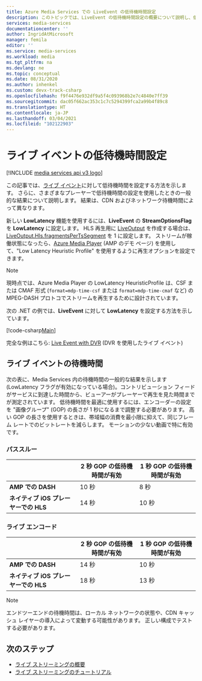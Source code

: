 ```yaml
---
title: Azure Media Services での LiveEvent の低待機時間設定
description: このトピックでは、LiveEvent の低待機時間設定の概要について説明し、低待機時間の設定方法を示します。
services: media-services
documentationcenter: ''
author: IngridAtMicrosoft
manager: femila
editor: ''
ms.service: media-services
ms.workload: media
ms.tgt_pltfrm: na
ms.devlang: ne
ms.topic: conceptual
ms.date: 08/31/2020
ms.author: inhenkel
ms.custom: devx-track-csharp
ms.openlocfilehash: f9f4476e932df9a5f4c093968b2e7c4840e7ff39
ms.sourcegitcommit: dac05f662ac353c1c7c5294399fca2a99b4f89c8
ms.translationtype: HT
ms.contentlocale: ja-JP
ms.lasthandoff: 03/04/2021
ms.locfileid: "102122903"
---
```

# <a name="live-event-low-latency-settings"></a>ライブ イベントの低待機時間設定

[!INCLUDE [media services api v3 logo](./includes/v3-hr.md)]

この記事では、[ライブ イベント](/rest/api/media/liveevents)に対して低待機時間を設定する方法を示します。 さらに、さまざまなプレーヤーで低待機時間の設定を使用したときの一般的な結果について説明します。 結果は、CDN およびネットワーク待機時間によって異なります。

新しい **LowLatency** 機能を使用するには、**LiveEvent** の **StreamOptionsFlag** を **LowLatency** に設定します。 HLS 再生用に [LiveOutput](/rest/api/media/liveoutputs) を作成する場合は、[LiveOutput.Hls.fragmentsPerTsSegment](/rest/api/media/liveoutputs/create#hls) を 1 に設定します。 ストリームが稼働状態になったら、[Azure Media Player](https://ampdemo.azureedge.net/) (AMP のデモ ページ) を使用して、"Low Latency Heuristic Profile" を使用するように再生オプションを設定できます。

> [!NOTE]
> 現時点では、Azure Media Player の LowLatency HeuristicProfile は、CSF または CMAF 形式 (`format=mdp-time-csf` または `format=mdp-time-cmaf` など) のMPEG-DASH プロトコでストリームを再生するために設計されています。 

次の .NET の例では、**LiveEvent** に対して **LowLatency** を設定する方法を示しています。

[!code-csharp[Main](../../../media-services-v3-dotnet/Live/LiveEventWithDVR/Program.cs#NewLiveEvent)]

完全な例はこちら: [Live Event with DVR](https://github.com/Azure-Samples/media-services-v3-dotnet/blob/main/Live/LiveEventWithDVR/Program.cs) (DVR を使用したライブ イベント)

## <a name="live-events-latency"></a>ライブ イベントの待機時間

次の表に、Media Services 内の待機時間の一般的な結果を示します (LowLatency フラグが有効になっている場合)。コントリビューション フィードがサービスに到達した時間から、ビューアーがプレーヤーで再生を見た時間までが測定されています。 低待機時間を最適に使用するには、エンコーダーの設定を "画像グループ" (GOP) の長さが 1 秒になるまで調整する必要があります。 高い GOP の長さを使用するときは、帯域幅の消費を最小限に抑えて、同じフレーム レートでのビットレートを減らします。 モーションの少ない動画で特に有効です。

### <a name="pass-through"></a>パススルー 

||2 秒 GOP の低待機時間が有効|1 秒 GOP の低待機時間が有効|
|---|---|---|
|**AMP での DASH**|10 秒|8 秒|
|**ネイティブ iOS プレーヤーでの HLS**|14 秒|10 秒|

### <a name="live-encoding"></a>ライブ エンコード

||2 秒 GOP の低待機時間が有効|1 秒 GOP の低待機時間が有効|
|---|---|---|
|**AMP での DASH**|14 秒|10 秒|
|**ネイティブ iOS プレーヤーでの HLS**|18 秒|13 秒|

> [!NOTE]
> エンドツーエンドの待機時間は、ローカル ネットワークの状態や、CDN キャッシュ レイヤーの導入によって変動する可能性があります。 正しい構成でテストする必要があります。

## <a name="next-steps"></a>次のステップ

- [ライブ ストリーミングの概要](live-streaming-overview.md)
- [ライブ ストリーミングのチュートリアル](stream-live-tutorial-with-api.md)

